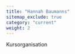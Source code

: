 ```yaml
---
title: "Hannah Baumanns"
sitemap_exclude: true
category: "current"
weight: 2
---
```


Kursorganisation
